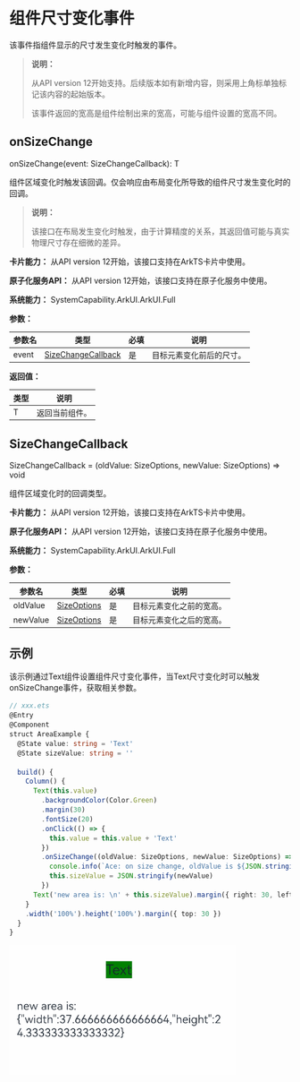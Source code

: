 # 组件尺寸变化事件

该事件指组件显示的尺寸发生变化时触发的事件。

>  **说明：**
>
>  从API version 12开始支持。后续版本如有新增内容，则采用上角标单独标记该内容的起始版本。
>  
>  该事件返回的宽高是组件绘制出来的宽高，可能与组件设置的宽高不同。

## onSizeChange

onSizeChange(event: SizeChangeCallback): T

组件区域变化时触发该回调。仅会响应由布局变化所导致的组件尺寸发生变化时的回调。

>**说明：**
>
>该接口在布局发生变化时触发，由于计算精度的关系，其返回值可能与真实物理尺寸存在细微的差异。

**卡片能力：** 从API version 12开始，该接口支持在ArkTS卡片中使用。

**原子化服务API：** 从API version 12开始，该接口支持在原子化服务中使用。

**系统能力：** SystemCapability.ArkUI.ArkUI.Full

**参数：** 

| 参数名   | 类型                      | 必填 | 说明                                                         |
| -------- | ------------------------- | ---- | ------------------------------------------------------------ |
| event | [SizeChangeCallback](#sizechangecallback) | 是   | 目标元素变化前后的尺寸。 |

**返回值：**

| 类型 | 说明 |
| -------- | -------- |
| T | 返回当前组件。 |

## SizeChangeCallback

SizeChangeCallback = (oldValue: SizeOptions, newValue: SizeOptions) => void

组件区域变化时的回调类型。

**卡片能力：** 从API version 12开始，该接口支持在ArkTS卡片中使用。

**原子化服务API：** 从API version 12开始，该接口支持在原子化服务中使用。

**系统能力：** SystemCapability.ArkUI.ArkUI.Full

**参数：** 

| 参数名   | 类型                      | 必填 | 说明                                                         |
| -------- | ------------------------- | ---- | ------------------------------------------------------------ |
| oldValue | [SizeOptions](ts-types.md#sizeoptions) | 是   | 目标元素变化之前的宽高。 |
| newValue | [SizeOptions](ts-types.md#sizeoptions) | 是   | 目标元素变化之后的宽高。 |


## 示例

该示例通过Text组件设置组件尺寸变化事件，当Text尺寸变化时可以触发onSizeChange事件，获取相关参数。

```ts
// xxx.ets
@Entry
@Component
struct AreaExample {
  @State value: string = 'Text'
  @State sizeValue: string = ''

  build() {
    Column() {
      Text(this.value)
        .backgroundColor(Color.Green)
        .margin(30)
        .fontSize(20)
        .onClick(() => {
          this.value = this.value + 'Text'
        })
        .onSizeChange((oldValue: SizeOptions, newValue: SizeOptions) => {
          console.info(`Ace: on size change, oldValue is ${JSON.stringify(oldValue)} value is ${JSON.stringify(newValue)}`)
          this.sizeValue = JSON.stringify(newValue)
        })
      Text('new area is: \n' + this.sizeValue).margin({ right: 30, left: 30 })
    }
    .width('100%').height('100%').margin({ top: 30 })
  }
}
```
![onSizeChange](figures/onSizeChange.gif)
